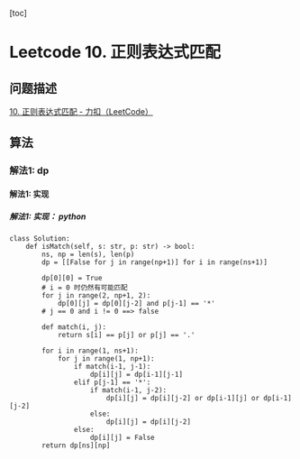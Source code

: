 [toc]

# Leetcode 10. 正则表达式匹配 

## 问题描述

[10. 正则表达式匹配 - 力扣（LeetCode）](https://leetcode-cn.com/problems/regular-expression-matching/)

## 算法

### 解法1: dp

#### 解法1: 实现

##### 解法1: 实现： python

```
class Solution:
    def isMatch(self, s: str, p: str) -> bool:
        ns, np = len(s), len(p)
        dp = [[False for j in range(np+1)] for i in range(ns+1)]
        
        dp[0][0] = True 
        # i = 0 时仍然有可能匹配
        for j in range(2, np+1, 2):
            dp[0][j] = dp[0][j-2] and p[j-1] == '*'
        # j == 0 and i != 0 ==> false

        def match(i, j):
            return s[i] == p[j] or p[j] == '.'
    
        for i in range(1, ns+1):
            for j in range(1, np+1):
                if match(i-1, j-1):
                    dp[i][j] = dp[i-1][j-1]
                elif p[j-1] == '*':
                    if match(i-1, j-2):
                        dp[i][j] = dp[i][j-2] or dp[i-1][j] or dp[i-1][j-2]
                    else:
                        dp[i][j] = dp[i][j-2]
                else:
                    dp[i][j] = False
        return dp[ns][np]
```
